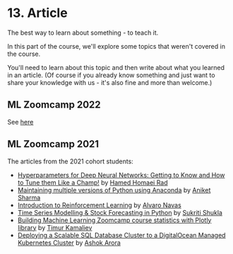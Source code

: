 # 13. Article

The best way to learn about something - to teach it.

In this part of the course, we'll explore some topics that weren't covered in the course.

You'll need to learn about this topic and then write about what you learned in an article. (Of course if you already know something and just want to share your knowledge with us - it's also fine and more than welcome.)

## ML Zoomcamp 2022

See [here](../cohorts/2022/article.md)

## ML Zoomcamp 2021

The articles from the 2021 cohort students:

* [Hyperparameters for Deep Neural Networks: Getting to Know and How to Tune them Like a Champ!](https://hamedonline.com/how-to-tune-hyperparameters-for-deep-neural-networks) by [Hamed Homaei Rad](https://linkedin.com/in/hamed-homaei-rad-574942b2/)
* [Maintaining multiple versions of Python using Anaconda](https://medium.com/@aniketsharma00411/maintaining-multiple-versions-of-python-using-anaconda-10b2618d7352) by [Aniket Sharma](https://www.linkedin.com/in/aniketsharma00411/)
* [Introduction to Reinforcement Learning](https://github.com/ziritrion/ml-zoomcamp/tree/main/article) by [Alvaro Navas](https://www.linkedin.com/in/alvaronavas/)
* [Time Series Modelling & Stock Forecasting in Python](https://github.com/sukritishuk/ML_ZoomCamp_Article) by [Sukriti Shukla](https://www.linkedin.com/in/sukriti-shukla-3989a819/)
* [Building Machine Learning Zoomcamp course statistics with Plotly library](https://github.com/SVizor42/ML_Zoomcamp/blob/master/ml-zoomcamp-stats/article.md) by [Timur Kamaliev](https://www.linkedin.com/in/timurkamaliev/)
* [Deploying a Scalable SQL Database Cluster to a DigitalOcean Managed Kubernetes Cluster](https://github.com/ashok-arora/k8s-mysql-cluster) by [Ashok Arora](https://www.linkedin.com/in/ashok-arora/)